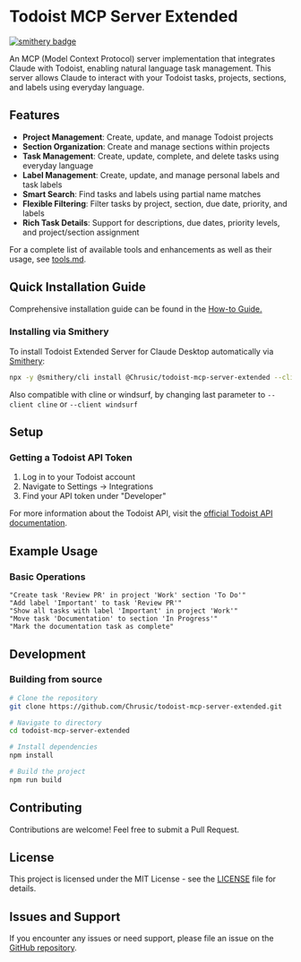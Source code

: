 # Todoist MCP Server Extended

[![smithery badge](https://smithery.ai/badge/@Chrusic/todoist-mcp-server-extended)](https://smithery.ai/server/@Chrusic/todoist-mcp-server-extended)

An MCP (Model Context Protocol) server implementation that integrates Claude with Todoist, enabling natural language task management. This server allows Claude to interact with your Todoist tasks, projects, sections, and labels using everyday language.

## Features

* **Project Management**: Create, update, and manage Todoist projects
* **Section Organization**: Create and manage sections within projects
* **Task Management**: Create, update, complete, and delete tasks using everyday language
* **Label Management**: Create, update, and manage personal labels and task labels
* **Smart Search**: Find tasks and labels using partial name matches
* **Flexible Filtering**: Filter tasks by project, section, due date, priority, and labels
* **Rich Task Details**: Support for descriptions, due dates, priority levels, and project/section assignment

For a complete list of available tools and enhancements as well as their usage, see [tools.md](doc/tools.md).

## Quick Installation Guide

Comprehensive installation guide can be found in the [How-to Guide.](doc/Howto%20-%20Setting%20up%20Claude%20Todoist%20MCP%20on%20Windows.md)

### Installing via Smithery

To install Todoist Extended Server for Claude Desktop automatically via [Smithery](https://smithery.ai/server/@Chrusic/todoist-mcp-server-extended):

```bash
npx -y @smithery/cli install @Chrusic/todoist-mcp-server-extended --client claude
```

Also compatible with cline or windsurf, by changing last parameter to  `--client cline` or `--client windsurf`

## Setup

### Getting a Todoist API Token

1. Log in to your Todoist account
2. Navigate to Settings → Integrations
3. Find your API token under "Developer"

For more information about the Todoist API, visit the [official Todoist API documentation](https://developer.todoist.com/guides/#developing-with-todoist).

## Example Usage

### Basic Operations

``` text
"Create task 'Review PR' in project 'Work' section 'To Do'"
"Add label 'Important' to task 'Review PR'"
"Show all tasks with label 'Important' in project 'Work'"
"Move task 'Documentation' to section 'In Progress'"
"Mark the documentation task as complete"
```

## Development

### Building from source

``` bash
# Clone the repository
git clone https://github.com/Chrusic/todoist-mcp-server-extended.git

# Navigate to directory
cd todoist-mcp-server-extended

# Install dependencies
npm install

# Build the project
npm run build
```

## Contributing

Contributions are welcome! Feel free to submit a Pull Request.

## License

This project is licensed under the MIT License - see the [LICENSE](LICENSE) file for details.

## Issues and Support

If you encounter any issues or need support, please file an issue on the [GitHub repository](https://github.com/Chrusic/todoist-mcp-server-extended/issues).
